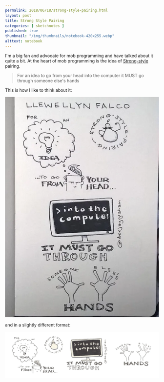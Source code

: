 ```yaml
---
permalink: 2018/06/18/strong-style-pairing.html
layout: post
title: Strong Style Pairing
categories: [ sketchnotes ]
published: true
thumbnail: "/img/thumbnails/notebook-420x255.webp"
alttext: notebook
---
```


I'm a big fan and advocate for mob programming and have talked about it
quite a bit. At the heart of mob programming is the idea of
<a href="https://llewellynfalco.blogspot.com/2014/06/llewellyns-strong-style-pairing.html" alt="link to Llewellyn Falcos post">Strong-style</a> pairing.

<blockquote>For an idea to go from your head into the computer 
it MUST go through someone else's hands</blockquote>


This is how I like to think about it:


<img src="/img/posts/strong-style-pairing/strong-style-pairing.webp" alt="strong style sketchnote"/>

and in a slightly different format:

<img src="/img/posts/strong-style-pairing/strong-style-pairing-landscape-lofi.webp" alt="strong style sketchnote"/>

